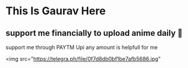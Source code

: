 # This Is Gaurav Here

## support me financially to upload anime daily 🙏

support me through PAYTM Upi any amount is helpfull for me

<img src="https://telegra.ph/file/0f7d8db0bf1be7afb5686.jpg"
